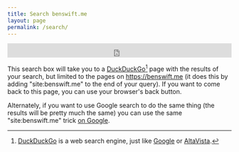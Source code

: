 ```yaml
---
title: Search benswift.me
layout: page
permalink: /search/
---
```


<iframe src="https://duckduckgo.com/search.html?site=benswift.me&prefill=Search benswift.me on DDG" style="overflow:hidden;margin:0;padding:0;width:100%;height:2rem;" frameborder="0"></iframe>

This search box will take you to a [DuckDuckGo](https://duckduckgo.com/)[^ddg]
page with the results of your search, but limited to the pages on
<https://benswift.me> (it does this by adding "site:benswift.me" to the end of
your query). If you want to come back to this page, you can use your browser's
back button.

Alternately, if you want to use Google search to do the same thing (the results
will be pretty much the same) you can use the same "site:benswift.me" trick [on
Google](https://www.google.com/search?q=site%3Abenswift.me).

[^ddg]:
    [DuckDuckGo](https://duckduckgo.com/) is a web search engine, just like
    [Google](https://www.google.com/) or
    [AltaVista](https://en.wikipedia.org/wiki/AltaVista).
